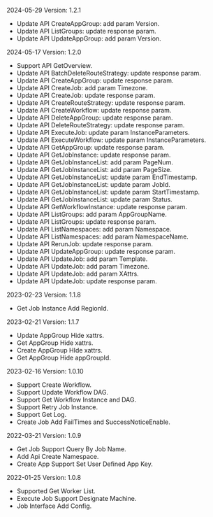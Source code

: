 2024-05-29 Version: 1.2.1
- Update API CreateAppGroup: add param Version.
- Update API ListGroups: update response param.
- Update API UpdateAppGroup: add param Version.


2024-05-17 Version: 1.2.0
- Support API GetOverview.
- Update API BatchDeleteRouteStrategy: update response param.
- Update API CreateAppGroup: update response param.
- Update API CreateJob: add param Timezone.
- Update API CreateJob: update response param.
- Update API CreateRouteStrategy: update response param.
- Update API CreateWorkflow: update response param.
- Update API DeleteAppGroup: update response param.
- Update API DeleteRouteStrategy: update response param.
- Update API ExecuteJob: update param InstanceParameters.
- Update API ExecuteWorkflow: update param InstanceParameters.
- Update API GetAppGroup: update response param.
- Update API GetJobInstance: update response param.
- Update API GetJobInstanceList: add param PageNum.
- Update API GetJobInstanceList: add param PageSize.
- Update API GetJobInstanceList: update param EndTimestamp.
- Update API GetJobInstanceList: update param JobId.
- Update API GetJobInstanceList: update param StartTimestamp.
- Update API GetJobInstanceList: update param Status.
- Update API GetWorkflowInstance: update response param.
- Update API ListGroups: add param AppGroupName.
- Update API ListGroups: update response param.
- Update API ListNamespaces: add param Namespace.
- Update API ListNamespaces: add param NamespaceName.
- Update API RerunJob: update response param.
- Update API UpdateAppGroup: update response param.
- Update API UpdateJob: add param Template.
- Update API UpdateJob: add param Timezone.
- Update API UpdateJob: add param XAttrs.
- Update API UpdateJob: update response param.


2023-02-23 Version: 1.1.8
- Get Job Instance Add RegionId.

2023-02-21 Version: 1.1.7
- Update AppGroup Hide xattrs.
- Get AppGroup Hide xattrs.
- Create AppGroup HIde xattrs.
- Get AppGroup Hide appGroupId.

2023-02-16 Version: 1.0.10
- Support Create Workflow.
- Support Update Workflow DAG.
- Support Get Workflow Instance and DAG.
- Support Retry Job Instance.
- Support Get Log.
- Create Job Add FailTimes and SuccessNoticeEnable.

2022-03-21 Version: 1.0.9
- Get Job Support Query By Job Name.
- Add Api Create Namespace.
- Create App Support Set User Defined App Key.

2022-01-25 Version: 1.0.8
- Supported Get Worker List.
- Execute Job Support Designate Machine.
- Job Interface Add Config.

